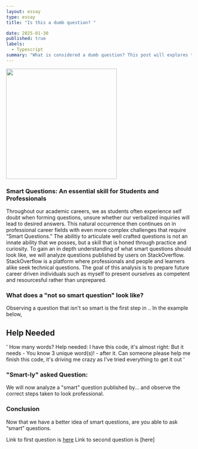 ```yaml
---
layout: essay
type: essay
title: "Is this a dumb question? "

date: 2025-01-30
published: true
labels:
  - Typescript
summary: "What is considered a dumb question? This post will explores the key characteristics of well-formed intellectual questions through real world examples."
---
```


<img width="300px" 
img length ="300px"
img class="img-fluid" src="https://www.massachusettspta.org/wp-content/uploads/2019/09/questions-medium-1366x750.jpg">

### Smart Questions: An essential skill for Students and Professionals
Throughout our academic careers, we as students often experience self doubt when forming questions, unsure whether our verbalized inquiries will lead to desired answers. This natural occurrence then continues on in professional career fields with even more complex challenges that require “Smart Questions.” The abilitiy to articulate well crafted questions is not an innate ability that we  posses, but a skill that is honed through practice and curiosity. To gain an in depth understanding of what smart questions should look like, we will analyze questions published by users on StackOverflow. StackOverflow is a platform where professionals and people and learners alike seek technical questions. The goal of this analysis is to prepare future career driven individuals such as myself to present ourselves as competent and resourcesful rather than unprepared. 

### What does a "not so smart question" look like?
Observing a question that isn't so smart is the first step in .. In the example below, 

## Help Needed

' How many words? Help needed: I have this code, it's almost right: But it needs - You know 3 unique word(s)! - after it. Can someone please help me finish this code, it's driving me crazy as I've tried everything to get it out '

### "Smart-ly" asked Question:
We will now analyze a "smart" question published by... and observe the correct steps taken to look professional.

### Conclusion
Now that we have a better idea of smart questions, are you able to ask “smart” questions. 

Link to first question is [here](https://stackoverflow.com/questions/34326288/how-many-words-help-needed)
Link to second question is [here]

